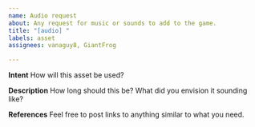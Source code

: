 ```yaml
---
name: Audio request
about: Any request for music or sounds to add to the game.
title: "[audio] "
labels: asset
assignees: vanaguy8, GiantFrog

---
```


**Intent**
How will this asset be used?

**Description**
How long should this be? What did you envision it sounding like?

**References**
Feel free to post links to anything similar to what you need.
